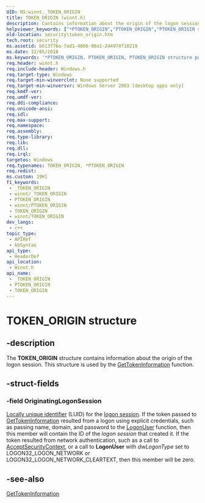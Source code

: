 ```yaml
---
UID: NS:winnt._TOKEN_ORIGIN
title: TOKEN_ORIGIN (winnt.h)
description: Contains information about the origin of the logon session.
helpviewer_keywords: ["*PTOKEN_ORIGIN","PTOKEN_ORIGIN","PTOKEN_ORIGIN structure pointer [Security]","TOKEN_ORIGIN","TOKEN_ORIGIN structure [Security]","_TOKEN_ORIGIN","security.token_origin","winnt/PTOKEN_ORIGIN","winnt/TOKEN_ORIGIN"]
old-location: security\token_origin.htm
tech.root: security
ms.assetid: b613f76a-7ad1-4066-90a1-244974f10219
ms.date: 12/05/2018
ms.keywords: '*PTOKEN_ORIGIN, PTOKEN_ORIGIN, PTOKEN_ORIGIN structure pointer [Security], TOKEN_ORIGIN, TOKEN_ORIGIN structure [Security], _TOKEN_ORIGIN, security.token_origin, winnt/PTOKEN_ORIGIN, winnt/TOKEN_ORIGIN'
req.header: winnt.h
req.include-header: Windows.h
req.target-type: Windows
req.target-min-winverclnt: None supported
req.target-min-winversvr: Windows Server 2003 [desktop apps only]
req.kmdf-ver: 
req.umdf-ver: 
req.ddi-compliance: 
req.unicode-ansi: 
req.idl: 
req.max-support: 
req.namespace: 
req.assembly: 
req.type-library: 
req.lib: 
req.dll: 
req.irql: 
targetos: Windows
req.typenames: TOKEN_ORIGIN, *PTOKEN_ORIGIN
req.redist: 
ms.custom: 19H1
f1_keywords:
 - _TOKEN_ORIGIN
 - winnt/_TOKEN_ORIGIN
 - PTOKEN_ORIGIN
 - winnt/PTOKEN_ORIGIN
 - TOKEN_ORIGIN
 - winnt/TOKEN_ORIGIN
dev_langs:
 - c++
topic_type:
 - APIRef
 - kbSyntax
api_type:
 - HeaderDef
api_location:
 - Winnt.h
api_name:
 - _TOKEN_ORIGIN
 - PTOKEN_ORIGIN
 - TOKEN_ORIGIN
---
```


# TOKEN_ORIGIN structure


## -description

The <b>TOKEN_ORIGIN</b> structure contains information about  the origin of the logon session. This structure is used by the <a href="/windows/desktop/api/securitybaseapi/nf-securitybaseapi-gettokeninformation">GetTokenInformation</a> function.

## -struct-fields

### -field OriginatingLogonSession

<a href="/windows/desktop/SecGloss/l-gly">Locally unique identifier</a> (LUID) for the <a href="/windows/desktop/SecGloss/l-gly">logon session</a>. If the token  passed to <a href="/windows/desktop/api/securitybaseapi/nf-securitybaseapi-gettokeninformation">GetTokenInformation</a> resulted from a logon using explicit credentials, such as passing name, domain, and password to the  <a href="/windows/desktop/api/winbase/nf-winbase-logonusera">LogonUser</a> function, then this member will contain the ID of the <i>logon session</i> that created it.  If the token resulted from  network authentication, such as a call to <a href="/windows/desktop/api/sspi/nf-sspi-acceptsecuritycontext">AcceptSecurityContext</a>,  or a call to <b>LogonUser</b> with <i>dwLogonType</i> set to LOGON32_LOGON_NETWORK or LOGON32_LOGON_NETWORK_CLEARTEXT, then this member will be zero.

## -see-also

<a href="/windows/desktop/api/securitybaseapi/nf-securitybaseapi-gettokeninformation">GetTokenInformation</a>

